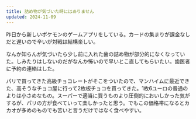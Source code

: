 ```yaml
---
title: 詰め物が気づいた時にはありません
updated: 2024-11-09
---
```

昨日から新しいポケモンのゲームアプリをしている。カードの集まりが課金なしだと遅いので辛いが対戦は結構楽しい。

なんか知らんが気づいたら少し前に入れた歯の詰め物が部分的になくなっていた。しみたりはしないのだがなんか怖いので早いとこ直してもらいたい。歯医者に予約の連絡はした。

パリで買ってきた高級チョコレートがそこをついたので、マンハイムに最近できた、高そうなチョコ屋に行って2枚板チョコを買ってきた。1枚6ユーロの普通のよりは小さめなもの。スーパーで適当に買うものより圧倒的においしかった気がするが、パリの方が食べていって楽しかったと思う。でもこの価格帯になるとカカオが多めのものでも苦いと言うだけではなく食べやすい。